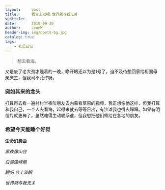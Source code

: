 ```yaml
---
layout:     post
title:      我合上双眼 世界就与我无关
subtitle:   
date:       2019-09-30
author:     LeonW
header-img: img/post9-bg.jpg
catalog: true
tags:
    - 社恐日记
---
```


> 想去看海。

又是废了老大劲才睡着的一晚，睁开眼还以为是1号了，迫不及待想回家给祖国母亲庆生，但我司不允许呀。

### 突如其来的念头

打算再去看一遍村村半夜叫朋友去内蒙看草原的视频，我正想像他这样，但我打算和我自己，一个人去看海，起得来就去等等日出，有沙滩我也得去踩踩。如果有明信片就更棒了，虽然难得主动联系谁，但我想把他们寄给在各地的朋友。

### 希望今天能睡个好觉

**生命幻想曲**

_黑夜像山谷_

_白昼像峰巅_

_睡吧 合上双眼_

_世界就与我无关_


